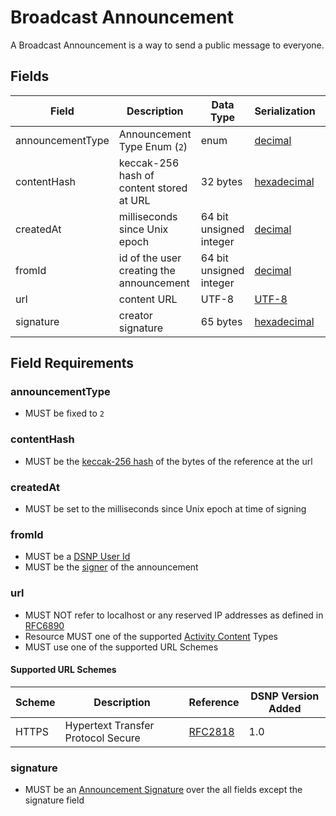 # Broadcast Announcement

A Broadcast Announcement is a way to send a public message to everyone.

## Fields

| Field | Description | Data Type | Serialization | Parquet Type | Bloom Filter |
| ----- | ----------- | --------- | ------------- | ------------ | ------------ |
| announcementType | Announcement Type Enum (`2`) | enum | [decimal](DSNP/Serializations.md#decimal) | `INT32` | no |
| contentHash | keccak-256 hash of content stored at URL | 32 bytes | [hexadecimal](DSNP/Serializations.md#hexadecimal) | `BYTE_ARRAY` | YES
| createdAt | milliseconds since Unix epoch | 64 bit unsigned integer | [decimal](DSNP/Serializations.md#decimal) | `UINT_64` | no
| fromId | id of the user creating the announcement | 64 bit unsigned integer | [decimal](DSNP/Serializations.md#decimal) | `UINT_64` | YES
| url | content URL | UTF-8 | [UTF-8](https://datatracker.ietf.org/doc/html/rfc3629) | `UTF8` | no
| signature | creator signature | 65 bytes | [hexadecimal](DSNP/Serializations.md#hexadecimal) | `BYTE_ARRAY` | no

## Field Requirements

### announcementType

- MUST be fixed to `2`

### contentHash

- MUST be the [keccak-256 hash](https://keccak.team/files/Keccak-submission-3.pdf) of the bytes of the reference at the url

### createdAt

- MUST be set to the milliseconds since Unix epoch at time of signing

### fromId

- MUST be a [DSNP User Id](DSNP/Identifiers.md#dsnp-user-id)
- MUST be the [signer](DSNP/Signatures.md) of the announcement

### url

- MUST NOT refer to localhost or any reserved IP addresses as defined in [RFC6890](https://datatracker.ietf.org/doc/html/rfc6890)
- Resource MUST one of the supported [Activity Content](ActivityContent/Overview.md) Types
- MUST use one of the supported URL Schemes

#### Supported URL Schemes

| Scheme | Description | Reference | DSNP Version Added |
| ------ |------------ | --------- | ------------------ |
| HTTPS | Hypertext Transfer Protocol Secure | [RFC2818](https://datatracker.ietf.org/doc/html/rfc2818) | 1.0 |

### signature

- MUST be an [Announcement Signature](DSNP/Signatures.md) over the all fields except the signature field
